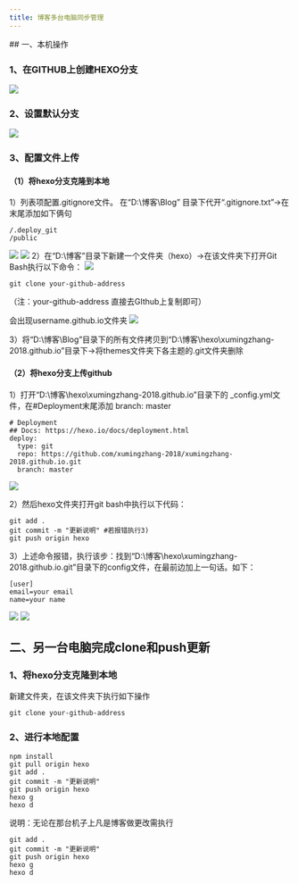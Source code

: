 ```yaml
---
title: 博客多台电脑同步管理
---
```


<!--more--> ## 一、本机操作
### 1、在GITHUB上创建HEXO分支
![](https://i.imgur.com/WZC4iux.png)
### 2、设置默认分支
![](https://i.imgur.com/C60uB7a.png)
### 3、配置文件上传
#### （1）将hexo分支克隆到本地

1）列表项配置.gitignore文件。
在“D:\博客\Blog” 目录下代开“.gitignore.txt”->在末尾添加如下俩句

    /.deploy_git
    /public
![](https://i.imgur.com/6z8MrLM.png)
![](https://i.imgur.com/w8cj3L5.png)
2）在“D:\博客”目录下新建一个文件夹（hexo）->在该文件夹下打开Git Bash执行以下命令：
![](https://i.imgur.com/Dy6xwMM.png)


    git clone your-github-address  
（注：your-github-address 直接去GIthub上复制即可）

会出现username.github.io文件夹
![](https://i.imgur.com/9TTOlzo.png)

3）将“D:\博客\Blog”目录下的所有文件拷贝到“D:\博客\hexo\xumingzhang-2018.github.io”目录下->将themes文件夹下各主题的.git文件夹删除

#### （2）将hexo分支上传github

1）打开“D:\博客\hexo\xumingzhang-2018.github.io”目录下的
_config.yml文件，在#Deployment末尾添加  branch: master

    # Deployment
    ## Docs: https://hexo.io/docs/deployment.html
    deploy:
      type: git
      repo: https://github.com/xumingzhang-2018/xumingzhang-2018.github.io.git
      branch: master

![](https://i.imgur.com/o8y6BvK.png)

   
 2）然后hexo文件夹打开git bash中执行以下代码：

    git add .
    git commit -m "更新说明" #若报错执行3)
    git push origin hexo
3）上述命令报错，执行该步：找到“D:\博客\hexo\xumingzhang-2018.github.io\.git”目录下的config文件，在最前边加上一句话。如下：

    [user]
    email=your email
    name=your name
   ![](https://i.imgur.com/5ik2U05.png)
   ![](https://i.imgur.com/meocN9u.png)
## 二、另一台电脑完成clone和push更新
### 1、将hexo分支克隆到本地
新建文件夹，在该文件夹下执行如下操作

    git clone your-github-address
### 2、进行本地配置

    npm install
    git pull origin hexo
    git add .
    git commit -m "更新说明"
    git push origin hexo
    hexo g
    hexo d
说明：无论在那台机子上凡是博客做更改需执行

    git add .
    git commit -m "更新说明"
    git push origin hexo
    hexo g
    hexo d